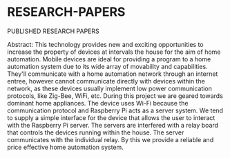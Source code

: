 # RESEARCH-PAPERS
PUBLISHED RESEARCH PAPERS

Abstract:
This technology provides new and exciting opportunities to increase the property of devices at intervals the house for the aim of home automation. Mobile devices are ideal for providing a program to a home automation system due to its wide array of movability and capabilities. They'll communicate with a home automation network through an internet entree, however cannot communicate directly with devices within the network, as these devices usually implement low power communication protocols, like Zig-Bee, WiFi, etc. During this project we are geared towards dominant home appliances. The device uses Wi-Fi because the communication protocol and Raspberry Pi acts as a server system. We tend to supply a simple interface for the device that allows the user to interact with the Raspberry Pi server. The servers are interfered with a relay board that controls the devices running within the house. The server communicates with the individual relay. By this we provide a reliable and price effective home automation system.
